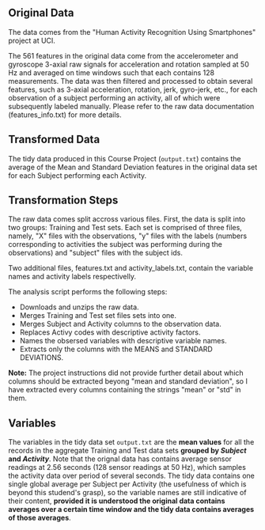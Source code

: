 ## Original Data

The data comes from the "Human Activity Recognition Using Smartphones" project at UCI.

The 561 features in the original data come from the accelerometer and gyroscope 3-axial raw signals for acceleration and rotation sampled at 50 Hz and averaged on time windows such that each contains 128 measurements. The data was then filtered and processed to obtain several features, such as 3-axial acceleration, rotation, jerk, gyro-jerk, etc., for each observation of a subject performing an activity, all of which were subsequently labeled manually. Please refer to the raw data documentation (features_info.txt) for more details.

## Transformed Data

The tidy data produced in this Course Project (```output.txt```) contains the average of the Mean and Standard Deviation features in the original data set for each Subject performing each Activity.

## Transformation Steps

The raw data comes split accross various files. First, the data is split into two groups: Training and Test sets. Each set is comprised of three files, namely, "X" files with the observations, "y" files with the labels (numbers corresponding to activities the subject was performing during the observations) and "subject" files with the subject ids.

Two additional files, features.txt and activity_labels.txt, contain the variable names and activity labels respectivelly.

The analysis script performs the following steps:

* Downloads and unzips the raw data.
* Merges Training and Test set files sets into one.
* Merges Subject and Activity columns to the observation data.
* Replaces Activy codes with descriptive activity factors.
* Names the obsersed variables with descriptive variable names.
* Extracts only the columns with the MEANS and STANDARD DEVIATIONS.

**Note:** The project instructions did not provide further detail about which columns should be extracted beyong "mean and standard deviation", so I have extracted every columns containing the strings "mean" or "std" in them.

## Variables

The variables in the tidy data set ```output.txt``` are the **mean values** for all the records in the aggregate Training and Test data sets **grouped by _Subject_ and _Activity_**. Note that the orignal data has contains average sensor readings at 2.56 seconds (128 sensor readings at 50 Hz), which samples the activity data over period of several seconds. The tidy data contains one single global average per Subject per Activity (the usefulness of which is beyond this studend's grasp), so the variable names are still indicative of their content, **provided it is understood the original data contains averages over a certain time window and the tidy data contains averages of those averages**.


